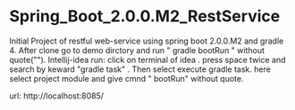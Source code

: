 # Spring_Boot_2.0.0.M2_RestService
Initial Project of restful web-service using spring boot 2.0.0.M2 and gradle 4. 
After clone go to demo dirctory and run " gradle bootRun " without quote(""). 
Intellij-idea run: 
click on terminal of idea . press space twice and search by keward "gradle task" . Then select execute gradle task. here select project module and give cmnd " bootRun" without quote.

url: http://localhost:8085/
